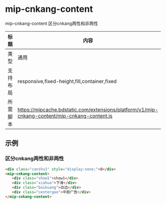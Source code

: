 # mip-cnkang-content

mip-cnkang-content 区分cnkang两性和非两性

标题|内容
----|----
类型|通用
支持布局|responsive,fixed-height,fill,container,fixed
所需脚本|https://mipcache.bdstatic.com/extensions/platform/v1/mip-cnkang-content/mip-cnkang-content.js

## 示例

###  区分cnkang两性和非两性
```html
<div class="canshu1" style="display:none;">0</div>
<mip-cnkang-content>
   <div class="show1">show1</div>
   <div class="xiahua">下滑</div>
   <div class="baikuang">白边</div>
   <div class="centergao">中部广告</div>
</mip-cnkang-content>
```  


